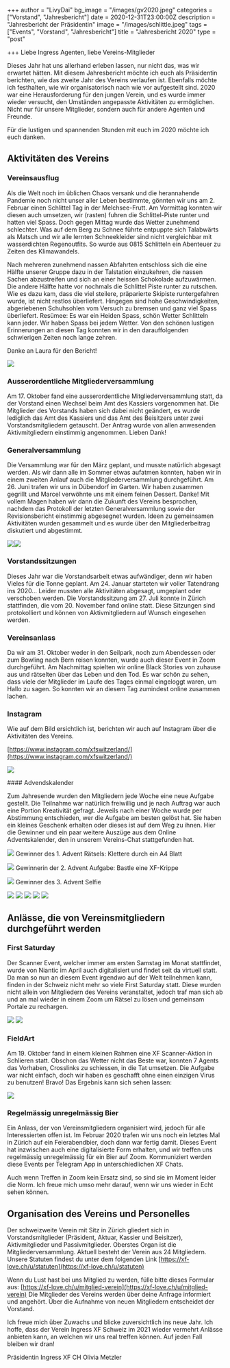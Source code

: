 +++
author = "LivyDai"
bg_image = "/images/gv2020.jpeg"
categories = ["Vorstand", "Jahresbericht"]
date = 2020-12-31T23:00:00Z
description = "Jahresbericht der Präsidentin"
image = "/images/schlittle.jpeg"
tags = ["Events", "Vorstand", "Jahresbericht"]
title = "Jahresbericht 2020"
type = "post"

+++
Liebe Ingress Agenten, liebe Vereins-Mitglieder

Dieses Jahr hat uns allerhand erleben lassen, nur nicht das, was wir erwartet hätten.
Mit diesem Jahresbericht möchte ich euch als Präsidentin berichten, wie das zweite Jahr des Vereins verlaufen ist. Ebenfalls möchte ich festhalten, wie wir organisatorisch nach wie vor aufgestellt sind.
2020 war eine Herausforderung für den jungen Verein, und es wurde immer wieder versucht, den Umständen angepasste Aktivitäten zu ermöglichen. Nicht nur für unsere Mitglieder, sondern auch für andere Agenten und Freunde.

Für die lustigen und spannenden Stunden mit euch im 2020 möchte ich euch danken.

## Aktivitäten des Vereins

### Vereinsausflug

Als die Welt noch im üblichen Chaos versank und die herannahende Pandemie noch nicht unser aller Leben bestimmte, gönnten wir uns am 2. Februar einen Schlittel Tag in der Melchsee-Frutt. Am Vormittag konnten wir diesen auch umsetzen, wir (rasten) fuhren die Schlittel-Piste runter und hatten viel Spass. Doch gegen Mittag wurde das Wetter zunehmend schlechter. Was auf dem Berg zu Schnee führte entpuppte sich Talabwärts als Matsch und wir alle lernten Schneekleider sind nicht vergleichbar mit wasserdichten Regenoutfits.
So wurde aus 0815 Schlitteln ein Abenteuer zu Zeiten des Klimawandels.

Nach mehreren zunehmend nassen Abfahrten entschloss sich die eine Hälfte unserer Gruppe dazu in der Talstation einzukehren, die nassen Sachen abzustreifen und sich an einer heissen Schokolade aufzuwärmen.
Die andere Hälfte hatte vor nochmals die Schlittel Piste runter zu rutschen. Wie es dazu kam, dass die viel steilere, präparierte Skipiste runtergefahren wurde, ist nicht restlos überliefert. Hingegen sind hohe Geschwindigkeiten, abgeriebenen Schuhsohlen vom Versuch zu bremsen und ganz viel Spass überliefert.
Resümee: Es war ein Heiden Spass, schön Wetter Schlitteln kann jeder. Wir haben Spass bei jedem Wetter.
Von den schönen lustigen Erinnerungen an diesen Tag konnten wir in den darauffolgenden schwierigen Zeiten noch lange zehren.

Danke an Laura für den Bericht!

![](/images/schlittle.jpeg)

### Ausserordentliche Mitgliederversammlung

Am 17. Oktober fand eine ausserordentliche Mitgliederversammlung statt, da der Vorstand einen Wechsel beim Amt des Kassiers vorgenommen hat. Die Mitglieder des Vorstands haben sich dabei nicht geändert, es wurde lediglich das Amt des Kassiers und das Amt des Beisitzers unter zwei Vorstandsmitgliedern getauscht. Der Antrag wurde von allen anwesenden Aktivmitgliedern einstimmig angenommen. Lieben Dank!

### Generalversammlung

Die Versammlung war für den März geplant,
und musste natürlich abgesagt werden.
Als wir dann alle im Sommer etwas aufatmen konnten, haben wir in einem zweiten Anlauf auch die Mitgliederversammlung durchgeführt. Am 26. Juni trafen wir uns in Dübendorf im Garten.
Wir haben zusammen gegrillt und Marcel verwöhnte uns mit einem feinen Dessert. Danke! Mit vollem Magen haben wir dann die Zukunft des Vereins besprochen, nachdem das Protokoll der letzten Generalversammlung sowie der Revisionsbericht einstimmig abgesegnet wurden. Ideen zu gemeinsamen Aktivitäten wurden gesammelt und es wurde über den Mitgliederbeitrag diskutiert und abgestimmt.

![](/images/gv2020.jpeg)![](/images/vorstand2020.jpeg)

### Vorstandssitzungen

Dieses Jahr war die Vorstandsarbeit etwas aufwändiger, denn wir haben Vieles für die Tonne geplant. Am 24. Januar starteten wir voller Tatendrang ins 2020... Leider mussten alle Aktivitäten abgesagt, umgeplant oder verschoben werden.
Die Vorstandssitzung am 27. Juli konnte in Zürich stattfinden, die vom 20. November fand online statt.
Diese Sitzungen sind protokolliert und können von Aktivmitgliedern auf Wunsch eingesehen werden.

### Vereinsanlass

Da wir am 31. Oktober weder in den Seilpark, noch zum Abendessen oder zum Bowling nach Bern reisen konnten, wurde auch dieser Event in Zoom durchgeführt.
Am Nachmittag spielten wir online Black Stories von zuhause aus und rätselten über das Leben und den Tod.
Es war schön zu sehen, dass viele der Mitglieder im Laufe des Tages einmal eingeloggt waren, um Hallo zu sagen.
So konnten wir an diesem Tag zumindest online zusammen lachen.

### Instagram

Wie auf dem Bild ersichtlich ist, berichten wir auch auf Instagram über die Aktivitäten des Vereins.

[https://www.instagram.com/xfswitzerland/](https://www.instagram.com/xfswitzerland/)

![](/images/instaween.png)

\#### Advendskalender

Zum Jahresende wurden den Mitgliedern jede Woche eine neue Aufgabe gestellt. Die Teilnahme war natürlich freiwillig und je nach Auftrag war auch eine Portion Kreativität gefragt. Jeweils nach einer Woche wurde per Abstimmung entschieden, wer die Aufgabe
am besten gelöst hat. Sie haben ein kleines Geschenk erhalten oder dieses ist auf dem
Weg zu ihnen. Hier die Gewinner und ein paar weitere Auszüge aus dem Online Adventskalender, den in unserem Vereins-Chat stattgefunden hat.

![](/images/a4.jpg)
Gewinner des 1. Advent Rätsels:
Klettere durch ein A4 Blatt

![](/images/xfkrippe.jpeg)
Gewinnerin der 2. Advent Aufgabe:
Bastle eine XF-Krippe

![](/images/xmasselfie.jpeg)
Gewinner des 3. Advent Selfie

![](/images/cookies.jpeg) ![](/images/intelkrippe.jpeg) ![](/images/baum1.jpeg) ![](/images/baum2.jpeg) ![](/images/ZS.jpeg)

## Anlässe, die von Vereinsmitgliedern durchgeführt werden

### First Saturday

Der Scanner Event, welcher immer am ersten Samstag im Monat stattfindet, wurde von Niantic im April auch digitalisiert und findet seit da virtuell statt. Da man so nun an diesem Event irgendwo auf der Welt teilnehmen kann, finden in der Schweiz nicht mehr so viele First Saturday statt. Diese wurden nicht allein von Mitgliedern des Vereins veranstaltet, jedoch traf man sich ab und an mal wieder in einem Zoom um Rätsel zu lösen und gemeinsam Portale zu rechargen.

![](/images/fs2020.png)
![](/images/fancyfs2020.png)

### FieldArt

Am 19. Oktober fand in einem kleinen Rahmen eine XF Scanner-Aktion in Schlieren statt. Obschon das Wetter nicht das Beste war, konnten 7 Agents das Vorhaben, Crosslinks zu schiessen, in die Tat umsetzen. Die Aufgabe war nicht einfach, doch wir haben es geschafft ohne einen einzigen Virus zu benutzen! Bravo! Das Ergebnis kann sich sehen lassen:

![](/images/fieldart-10-2019.jpg)

### Regelmässig unregelmässig Bier

Ein Anlass, der von Vereinsmitgliedern organisiert wird, jedoch für alle Interessierten offen ist. Im Februar 2020 trafen wir uns noch ein letztes Mal in Zürich auf ein Feierabendbier, doch dann war fertig damit.
Dieses Event hat inzwischen auch eine digitalisierte Form erhalten, und wir treffen uns regelmässig unregelmässig für ein Bier auf Zoom.
Kommuniziert werden diese Events per Telegram App in unterschiedlichen XF Chats.

Auch wenn Treffen in Zoom kein Ersatz sind, so sind sie im Moment leider die Norm. Ich freue mich umso mehr darauf, wenn wir uns wieder in Echt sehen können.

## Organisation des Vereins und Personelles

Der schweizweite Verein mit Sitz in Zürich gliedert sich in Vorstandsmitglieder (Präsident, Aktuar, Kassier und Beisitzer), Aktivmitglieder und Passivmitglieder. Oberstes Organ ist die Mitgliederversammlung. Aktuell besteht der Verein aus 24 Mitgliedern.
Unsere Statuten findest du unter dem folgenden Link [https://xf-love.ch/u/statuten](https://xf-love.ch/u/statuten)

Wenn du Lust hast bei uns Mitglied zu werden, fülle bitte dieses Formular aus: [https://xf-love.ch/u/mitglied-verein](https://xf-love.ch/u/mitglied-verein)  Die Mitglieder des Vereins werden über deine Anfrage informiert und angehört. Über die Aufnahme von neuen Mitgliedern entscheidet der Vorstand.

Ich freue mich über Zuwachs und blicke zuversichtlich ins neue Jahr. Ich hoffe, dass der Verein Ingress XF Schweiz im 2021 wieder vermehrt Anlässe anbieten kann, an welchen wir uns real treffen können. Auf jeden Fall bleiben wir dran!

Präsidentin Ingress XF CH
Olivia Metzler